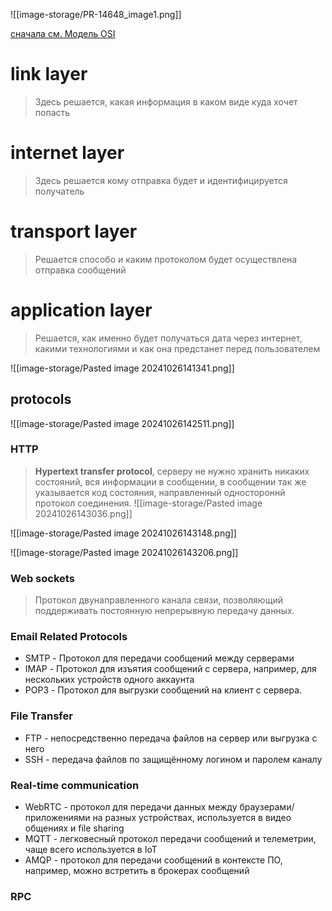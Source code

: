 ![[image-storage/PR-14648_image1.png]]

[сначала см. Модель OSI](osi.md)
# link layer 
> Здесь решается, какая информация в каком виде куда хочет попасть

# internet layer
> Здесь решается кому отправка будет и идентифицируется получатель

# transport layer
> Решается способо и каким протоколом будет осуществлена отправка сообщений

# application layer
> Решается, как именно будет получаться дата через интернет, какими технологиями и как она предстанет перед пользователем

![[image-storage/Pasted image 20241026141341.png]]
## protocols
![[image-storage/Pasted image 20241026142511.png]]
### HTTP
> **Hypertext transfer protocol**, серверу не нужно хранить никаких состояний, вся информации в сообщении, в сообщении так же указывается код состояния, направленный одностороннй протокол соединения.
![[image-storage/Pasted image 20241026143036.png]]

![[image-storage/Pasted image 20241026143148.png]]

![[image-storage/Pasted image 20241026143206.png]]

### Web sockets
> Протокол двунаправленного канала связи, позволяющий поддерживать постоянную непрерывную передачу данных.

### Email Related Protocols
* SMTP - Протокол для передачи сообщений между серверами
* IMAP - Протокол для изъятия сообщений с сервера, например, для нескольких устройств одного аккаунта
* POP3 - Протокол для выгрузки сообщений на клиент с сервера.
### File Transfer
* FTP - непосредственно передача файлов на сервер или выгрузка с него
* SSH - передача файлов по защищённому логином и паролем каналу
### Real-time communication
* WebRTC - протокол для передачи данных между браузерами/приложениями на разных устройствах, используется в видео общениях и file sharing
* MQTT - легковесный протокол передачи сообщений и телеметрии, чаще всего используется в IoT
* AMQP - протокол для передачи сообщений в контексте ПО, например, можно встретить в брокерах сообщений
### RPC 
